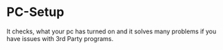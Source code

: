 # PC-Setup
It checks, what your pc has turned on and it solves many problems if you have issues with 3rd Party programs.
